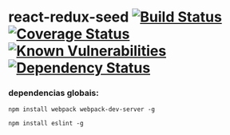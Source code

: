 # react-redux-seed [![Build Status](https://travis-ci.org/4alltecnologia/react-redux-seed.svg?branch=master)](https://travis-ci.org/4alltecnologia/react-redux-seed) [![Coverage Status](https://coveralls.io/repos/github/4alltecnologia/react-redux-seed/badge.svg?branch=master)](https://coveralls.io/github/4alltecnologia/react-redux-seed?branch=master) [![Known Vulnerabilities](https://snyk.io/test/github/4alltecnologia/react-redux-seed/badge.svg)](https://snyk.io/test/github/4alltecnologia/react-redux-seed) [![Dependency Status](https://gemnasium.com/badges/github.com/4alltecnologia/react-redux-seed.svg)](https://gemnasium.com/github.com/4alltecnologia/react-redux-seed)

### dependencias globais:
```
npm install webpack webpack-dev-server -g
```
```
npm install eslint -g
```
